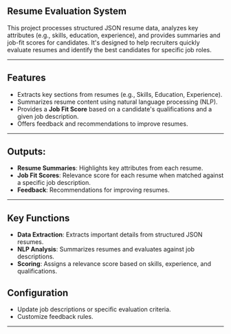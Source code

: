 ## Resume Evaluation System 

This project processes structured JSON resume data, analyzes key attributes (e.g., skills, education, experience), and provides summaries and job-fit scores for candidates. It's designed to help recruiters quickly evaluate resumes and identify the best candidates for specific job roles.

---

## Features
- Extracts key sections from resumes (e.g., Skills, Education, Experience).
- Summarizes resume content using natural language processing (NLP).
- Provides a **Job Fit Score** based on a candidate's qualifications and a given job description.
- Offers feedback and recommendations to improve resumes.

---




## Outputs:
   - **Resume Summaries**: Highlights key attributes from each resume.
   - **Job Fit Scores**: Relevance score for each resume when matched against a specific job description.
   - **Feedback**: Recommendations for improving resumes.

---

## Key Functions

- **Data Extraction**: Extracts important details from structured JSON resumes.
- **NLP Analysis**: Summarizes resumes and evaluates against job descriptions.
- **Scoring**: Assigns a relevance score based on skills, experience, and qualifications.



## Configuration

- Update job descriptions or specific evaluation criteria.
- Customize feedback rules.

---

